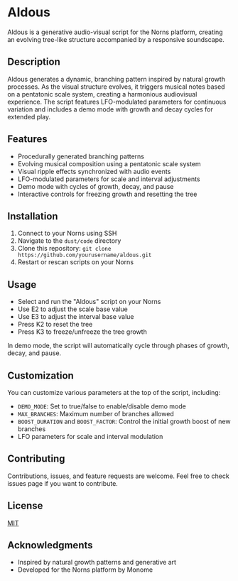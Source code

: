 # Aldous

Aldous is a generative audio-visual script for the Norns platform, creating an evolving tree-like structure accompanied by a responsive soundscape.

## Description

Aldous generates a dynamic, branching pattern inspired by natural growth processes. As the visual structure evolves, it triggers musical notes based on a pentatonic scale system, creating a harmonious audiovisual experience. The script features LFO-modulated parameters for continuous variation and includes a demo mode with growth and decay cycles for extended play.

## Features

- Procedurally generated branching patterns
- Evolving musical composition using a pentatonic scale system
- Visual ripple effects synchronized with audio events
- LFO-modulated parameters for scale and interval adjustments
- Demo mode with cycles of growth, decay, and pause
- Interactive controls for freezing growth and resetting the tree

## Installation

1. Connect to your Norns using SSH
2. Navigate to the `dust/code` directory
3. Clone this repository: `git clone https://github.com/yourusername/aldous.git`
4. Restart or rescan scripts on your Norns

## Usage

- Select and run the "Aldous" script on your Norns
- Use E2 to adjust the scale base value
- Use E3 to adjust the interval base value
- Press K2 to reset the tree
- Press K3 to freeze/unfreeze the tree growth

In demo mode, the script will automatically cycle through phases of growth, decay, and pause.

## Customization

You can customize various parameters at the top of the script, including:

- `DEMO_MODE`: Set to true/false to enable/disable demo mode
- `MAX_BRANCHES`: Maximum number of branches allowed
- `BOOST_DURATION` and `BOOST_FACTOR`: Control the initial growth boost of new branches
- LFO parameters for scale and interval modulation

## Contributing

Contributions, issues, and feature requests are welcome. Feel free to check issues page if you want to contribute.

## License

[MIT](https://choosealicense.com/licenses/mit/)

## Acknowledgments

- Inspired by natural growth patterns and generative art
- Developed for the Norns platform by Monome
